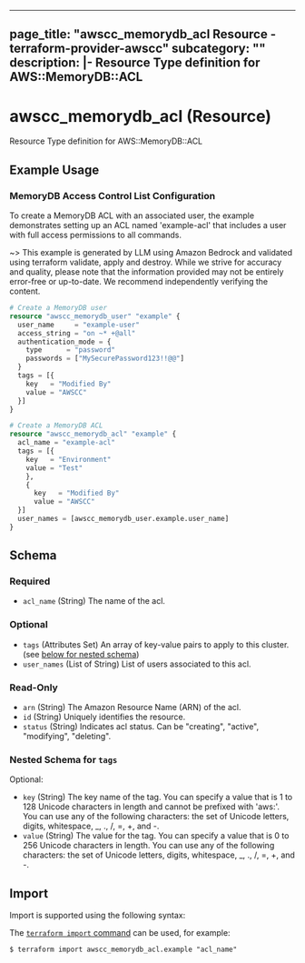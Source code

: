 
---
page_title: "awscc_memorydb_acl Resource - terraform-provider-awscc"
subcategory: ""
description: |-
  Resource Type definition for AWS::MemoryDB::ACL
---

# awscc_memorydb_acl (Resource)

Resource Type definition for AWS::MemoryDB::ACL

## Example Usage

### MemoryDB Access Control List Configuration

To create a MemoryDB ACL with an associated user, the example demonstrates setting up an ACL named 'example-acl' that includes a user with full access permissions to all commands.

~> This example is generated by LLM using Amazon Bedrock and validated using terraform validate, apply and destroy. While we strive for accuracy and quality, please note that the information provided may not be entirely error-free or up-to-date. We recommend independently verifying the content.

```terraform
# Create a MemoryDB user
resource "awscc_memorydb_user" "example" {
  user_name     = "example-user"
  access_string = "on ~* +@all"
  authentication_mode = {
    type      = "password"
    passwords = ["MySecurePassword123!!@@"]
  }
  tags = [{
    key   = "Modified By"
    value = "AWSCC"
  }]
}

# Create a MemoryDB ACL
resource "awscc_memorydb_acl" "example" {
  acl_name = "example-acl"
  tags = [{
    key   = "Environment"
    value = "Test"
    },
    {
      key   = "Modified By"
      value = "AWSCC"
  }]
  user_names = [awscc_memorydb_user.example.user_name]
}
```

<!-- schema generated by tfplugindocs -->
## Schema

### Required

- `acl_name` (String) The name of the acl.

### Optional

- `tags` (Attributes Set) An array of key-value pairs to apply to this cluster. (see [below for nested schema](#nestedatt--tags))
- `user_names` (List of String) List of users associated to this acl.

### Read-Only

- `arn` (String) The Amazon Resource Name (ARN) of the acl.
- `id` (String) Uniquely identifies the resource.
- `status` (String) Indicates acl status. Can be "creating", "active", "modifying", "deleting".

<a id="nestedatt--tags"></a>
### Nested Schema for `tags`

Optional:

- `key` (String) The key name of the tag. You can specify a value that is 1 to 128 Unicode characters in length and cannot be prefixed with 'aws:'. You can use any of the following characters: the set of Unicode letters, digits, whitespace, _, ., /, =, +, and -.
- `value` (String) The value for the tag. You can specify a value that is 0 to 256 Unicode characters in length. You can use any of the following characters: the set of Unicode letters, digits, whitespace, _, ., /, =, +, and -.

## Import

Import is supported using the following syntax:

The [`terraform import` command](https://developer.hashicorp.com/terraform/cli/commands/import) can be used, for example:

```shell
$ terraform import awscc_memorydb_acl.example "acl_name"
```
